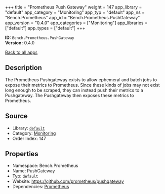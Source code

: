 ﻿+++
title = "Prometheus Push Gateway"
weight = 147
app_library = "default"
app_category = "Monitoring"
app_typ = "default"
app_ns = "Bench.Prometheus"
app_id = "Bench.Prometheus.PushGateway"
app_version = "0.4.0"
app_categories = ["Monitoring"]
app_libraries = ["default"]
app_types = ["default"]
+++

**ID:** `Bench.Prometheus.PushGateway`  
**Version:** 0.4.0  
<!--more-->

[Back to all apps](/apps/)

## Description
The Prometheus Pushgateway exists to allow ephemeral and batch jobs
to expose their metrics to Prometheus.
Since these kinds of jobs may not exist long enough to be scraped,
they can instead push their metrics to a Pushgateway.
The Pushgateway then exposes these metrics to Prometheus.

## Source

* Library: [`default`](/app_libraries/default)
* Category: [Monitoring](/app_categories/monitoring)
* Order Index: 147

## Properties

* Namespace: Bench.Prometheus
* Name: PushGateway
* Typ: `default`
* Website: <https://github.com/prometheus/pushgateway>
* Dependencies: [Prometheus](/apps/Bench.Prometheus)

